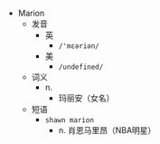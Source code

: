 - Marion
  - 发音
    - 英
      - `/'mɛəriən/`
    - 美
      - `/undefined/`
  - 词义
    - n.
      - 玛丽安（女名）
  - 短语
    - `shawn marion`
      - n. 肖恩马里昂（NBA明星） 
